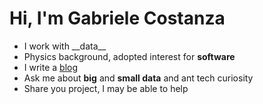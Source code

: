 # Hi, I'm Gabriele Costanza

<ul>
  <li> I work with __data__</li>
  <li> <storng>Physics</storng> background, adopted interest for <strong>software</strong></li>
  <li>I write a <a href="https://gabrielecodes.github.com/interfaces_blog">blog</a></li>
  <li> Ask me about <strong>big</strong> and <strong>small data</strong> and ant tech curiosity</li>
  <li> Share you project, I may be able to help</li>
</ul>

